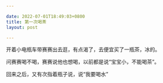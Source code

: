 ```yaml
---

date: 2022-07-01T18:49:03+0800
title: 第一次喝茶
layout: post

---
```


开着小电瓶车带赛赛出去逛，有点渴了，去便宜买了一瓶茶，冰的。

问赛赛喝不喝，赛赛说他也想喝，以前都是说“宝宝小，不能喝茶”。

回来之后，又有次指着瓶子说，说“我要喝水”

